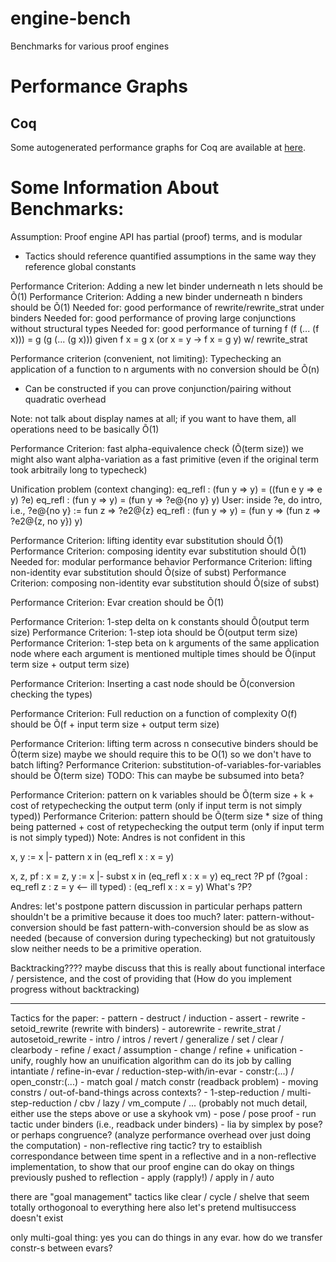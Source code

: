 # engine-bench
Benchmarks for various proof engines

# Performance Graphs
## Coq
Some autogenerated performance graphs for Coq are available at [here](https://mit-plv.github.io/engine-bench/coq.pdf).

# Some Information About Benchmarks:
Assumption: Proof engine API has partial (proof) terms, and is modular
- Tactics should reference quantified assumptions in the same way they reference global constants

Performance Criterion: Adding a new let binder underneath n lets should be Õ(1)
Performance Criterion: Adding a new binder underneath n binders should be Õ(1)
Needed for: good performance of rewrite/rewrite_strat under binders
Needed for: good performance of proving large conjunctions without structural types
Needed for: good performance of turning f (f (... (f x))) = g (g (... (g x))) given f x = g x (or x = y -> f x = g y) w/ rewrite_strat

Performance criterion (convenient, not limiting): Typechecking an application of a function to n arguments with no conversion should be Õ(n)
- Can be constructed if you can prove conjunction/pairing without quadratic overhead

Note: not talk about display names at all; if you want to have them, all operations need to be basically Õ(1)

Performance Criterion: fast alpha-equivalence check (Õ(term size))
we might also want alpha-variation as a fast primitive (even if the original term took arbitraily long to typecheck)

Unification problem (context changing):
eq_refl : (fun y => y) = ((fun e y => e y) ?e)
eq_refl : (fun y => y) = (fun y => ?e@{no y} y)
User: inside ?e, do intro, i.e., ?e@{no y} := fun z => ?e2@{z}
eq_refl : (fun y => y) = (fun y => (fun z => ?e2@{z, no y}) y)

Performance Criterion: lifting identity evar substitution should Õ(1)
Performance Criterion: composing identity evar substitution should Õ(1)
Needed for: modular performance behavior
Performance Criterion: lifting non-identity evar substitution should Õ(size of subst)
Performance Criterion: composing non-identity evar substitution should Õ(size of subst)

Performance Criterion: Evar creation should be Õ(1)

Performance Criterion: 1-step delta on k constants should Õ(output term size)
Performance Criterion: 1-step iota should be Õ(output term size)
Performance Criterion: 1-step beta on k arguments of the same application node where each argument is mentioned multiple times should be Õ(input term size + output term size)

Performance Criterion: Inserting a cast node should be Õ(conversion checking the types)

Performance Criterion: Full reduction on a function of complexity O(f) should be Õ(f + input term size + output term size)

Performance Criterion: lifting term across n consecutive binders should be Õ(term size)
maybe we should require this to be O(1) so we don't have to batch lifting?
Performance Criterion: substitution-of-variables-for-variables should be Õ(term size)
TODO: This can maybe be subsumed into beta?

Performance Criterion: pattern on k variables should be Õ(term size + k + cost of retypechecking the output term (only if input term is not simply typed))
Performance Criterion: pattern should be Õ(term size * size of thing being patterned + cost of retypechecking the output term (only if input term is not simply typed))
Note: Andres is not confident in this

x, y := x |- pattern x in (eq_refl x : x = y)

x, z, pf : x = z, y := x |- subst x in (eq_refl x : x = y)
eq_rect ?P pf (?goal : eq_refl z : z = y <-- ill typed) : (eq_refl x : x = y)
What's ?P?

Andres: let's postpone pattern discussion
in particular perhaps pattern shouldn't be a primitive because it does too much?
later:
pattern-without-conversion should be fast
pattern-with-conversion should be as slow as needed (because of conversion during typechecking) but not gratuitously slow
neither needs to be a primitive operation.

Backtracking???? maybe discuss that this is really about functional interface / persistence, and the cost of providing that
(How do you implement progress without backtracking)

----------

Tactics for the paper:
    - pattern
    - destruct / induction
    - assert
    - rewrite
    - setoid_rewrite (rewrite with binders)
    - autorewrite
    - rewrite_strat / autosetoid_rewrite
    - intro / intros / revert / generalize / set / clear / clearbody
    - refine / exact / assumption
    - change / refine + unification
    - unify, roughly how an unuification algorithm can do its job by calling intantiate / refine-in-evar / reduction-step-with/in-evar
    - constr:(...) / open_constr:(...)
    - match goal / match constr (readback problem)
    - moving constrs / out-of-band-things across contexts?
    - 1-step-reduction / multi-step-reduction / cbv / lazy / vm_compute / ... (probably not much detail, either use the steps above or use a skyhook vm)
    - pose / pose proof
    - run tactic under binders (i.e., readback under binders)
    - lia by simplex by pose? or perhaps congruence? (analyze performance overhead over just doing the computation)
    - non-reflective ring tactic? try to estaiblish correspondance between time spent in a reflective and in a non-reflective implementation, to show that our proof engine can do okay on things previously pushed to reflection
    - apply (rapply!) / apply in / auto


there are "goal management" tactics like clear / cycle / shelve that seem totally orthogonoal to everything here
also let's pretend multisuccess doesn't exist

only multi-goal thing: yes you can do things in any evar.
how do we transfer constr-s between evars?
